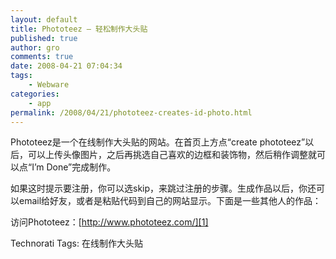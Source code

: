 ```yaml
---
layout: default
title: Phototeez – 轻松制作大头贴
published: true
author: gro
comments: true
date: 2008-04-21 07:04:34
tags:
    - Webware
categories:
    - app
permalink: /2008/04/21/phototeez-creates-id-photo.html
---
```

Phototeez是一个在线制作大头贴的网站。在首页上方点“create phototeez”以后，可以上传头像图片，之后再挑选自己喜欢的边框和装饰物，然后稍作调整就可以点“I&#8217;m Done”完成制作。

如果这时提示要注册，你可以选skip，来跳过注册的步骤。生成作品以后，你还可以email给好友，或者是粘贴代码到自己的网站显示。下面是一些其他人的作品：







访问Phototeez：[http://www.phototeez.com/][1]


  Technorati Tags: 在线制作大头贴


 [1]: http://www.phototeez.com/ "http://www.phototeez.com/"